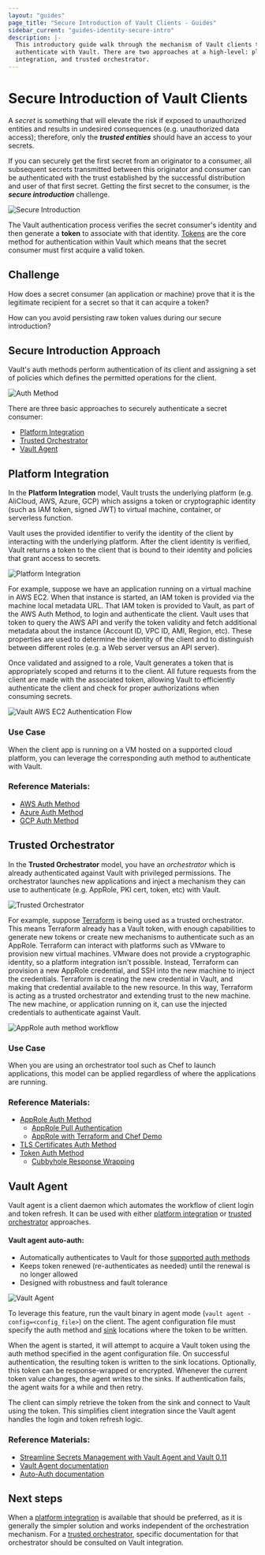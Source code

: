 ```yaml
---
layout: "guides"
page_title: "Secure Introduction of Vault Clients - Guides"
sidebar_current: "guides-identity-secure-intro"
description: |-
  This introductory guide walk through the mechanism of Vault clients to
  authenticate with Vault. There are two approaches at a high-level: platform
  integration, and trusted orchestrator.
---
```


# Secure Introduction of Vault Clients

A _secret_ is something that will elevate the risk if exposed to unauthorized
entities and results in undesired consequences (e.g. unauthorized data access);
therefore, only the ***trusted entities*** should have an access to your
secrets.

If you can securely get the first secret from an originator to a consumer, all
subsequent secrets transmitted between this originator and consumer can be
authenticated with the trust established by the successful distribution and user
of that first secret. Getting the first secret to the consumer, is the ***secure
introduction*** challenge.

![Secure Introduction](/img/vault-secure-intro-1.png)

The Vault authentication process verifies the secret consumer's identity and
then generate a **token** to associate with that identity.
[Tokens](/docs/concepts/tokens.html) are the core method for authentication
within Vault which means that the secret consumer must first acquire a valid
token.


## Challenge

How does a secret consumer (an application or machine) prove that it is the
legitimate recipient for a secret so that it can acquire a token?

How can you avoid persisting raw token values during our secure
introduction?  

## Secure Introduction Approach

Vault's auth methods perform authentication of its client and assigning a set of
policies which defines the permitted operations for the client.

![Auth Method](/img/vault-auth-method.png)

There are three basic approaches to securely authenticate a secret consumer:

- [Platform Integration](#platform-integration)
- [Trusted Orchestrator](#trusted-orchestrator)
- [Vault Agent](#vault-agent)


## Platform Integration

In the **Platform Integration** model, Vault trusts the underlying platform
(e.g. AliCloud, AWS, Azure, GCP) which assigns a token or cryptographic identity
(such as IAM token, signed JWT) to virtual machine, container, or serverless
function.

Vault uses the provided identifier to verify the identity of the client by
interacting with the underlying platform. After the client identity is verified,
Vault returns a token to the client that is bound to their identity and policies
that grant access to secrets.

![Platform Integration](/img/vault-secure-intro-2.png)

For example, suppose we have an application running on a virtual machine in AWS
EC2. When that instance is started, an IAM token is provided via the machine
local metadata URL. That IAM token is provided to Vault, as part of the AWS Auth
Method, to login and authenticate the client. Vault uses that token to query the
AWS API and verify the token validity and fetch additional metadata about the
instance (Account ID, VPC ID, AMI, Region, etc). These properties are used to
determine the identity of the client and to distinguish between different roles
(e.g. a Web server versus an API server).

Once validated and assigned to a role, Vault generates a token that is
appropriately scoped and returns it to the client. All future requests from the
client are made with the associated token, allowing Vault to efficiently
authenticate the client and check for proper authorizations when consuming
secrets.

![Vault AWS EC2 Authentication Flow](/img/vault-aws-ec2-auth-flow.png)


### Use Case

When the client app is running on a VM hosted on a supported cloud platform, you
can leverage the corresponding auth method to authenticate with Vault.

### Reference Materials:

- [AWS Auth Method](/docs/auth/aws.html)
- [Azure Auth Method](/docs/auth/azure.html)
- [GCP Auth Method](/docs/auth/gcp.html)


## Trusted Orchestrator

In the **Trusted Orchestrator** model, you have an _orchestrator_ which is
already authenticated against Vault with privileged permissions. The
orchestrator launches new applications and inject a mechanism they can use to
authenticate (e.g. AppRole, PKI cert, token, etc) with Vault.

![Trusted Orchestrator](/img/vault-secure-intro-3.png)

For example, suppose [Terraform](https://www.terraform.io/) is being used as a
trusted orchestrator. This means Terraform already has a Vault token, with
enough capabilities to generate new tokens or create new mechanisms to
authenticate such as an AppRole. Terraform can interact with platforms such as
VMware to provision new virtual machines. VMware does not provide a
cryptographic identity, so a platform integration isn't possible. Instead,
Terraform can provision a new AppRole credential, and SSH into the new machine
to inject the credentials. Terraform is creating the new credential in Vault,
and making that credential available to the new resource. In this way, Terraform
is acting as a trusted orchestrator and extending trust to the new machine. The
new machine, or application running on it, can use the injected credentials to
authenticate against Vault.

![AppRole auth method workflow](/img/vault-secure-intro-4.png)


### Use Case

When you are using an orchestrator tool such as Chef to launch applications,
this model can be applied regardless of where the applications are running.

### Reference Materials:

- [AppRole Auth Method](/docs/auth/approle.html)
  - [AppRole Pull Authentication](/guides/identity/authentication.html)
  - [AppRole with Terraform and Chef Demo](/guides/identity/approle-trusted-entities.html)
- [TLS Certificates Auth Method](/docs/auth/cert.html)
- [Token Auth Method](/docs/auth/token.html)
  - [Cubbyhole Response Wrapping](/guides/secret-mgmt/cubbyhole.html)


## Vault Agent

Vault agent is a client daemon which automates the workflow of client login and
token refresh. It can be used with either [platform
integration](#platform-integration) or [trusted
orchestrator](#trusted-orchestrator) approaches.

#### Vault agent auto-auth:

- Automatically authenticates to Vault for those [supported auth
methods](/docs/agent/autoauth/methods/index.html)
- Keeps token renewed (re-authenticates as needed) until the renewal is no
longer allowed
- Designed with robustness and fault tolerance

![Vault Agent](/img/vault-secure-intro-5.png)

To leverage this feature, run the vault binary in agent mode (`vault agent
-config=<config_file>`) on the client. The agent configuration file must specify
the auth method and [sink](/docs/agent/autoauth/sinks/index.html) locations
where the token to be written.

When the agent is started, it will attempt to acquire a Vault token using the
auth method specified in the agent configuration file.  On successful
authentication, the resulting token is written to the sink locations.
Optionally, this token can be response-wrapped or encrypted. Whenever the
current token value changes, the agent writes to the sinks. If authentication
fails, the agent waits for a while and then retry.

The client can simply retrieve the token from the sink and connect to Vault
using the token. This simplifies client integration since the Vault agent
handles the login and token refresh logic.

### Reference Materials:

- [Streamline Secrets Management with Vault Agent and Vault 0.11](https://youtu.be/zDnIqSB4tyA)
- [Vault Agent documentation](/docs/agent/index.html)
- [Auto-Auth documentation](/docs/agent/autoauth/index.html)


## Next steps

When a [platform integration](#platform-integration) is available that should be
preferred, as it is generally the simpler solution and works independent of the
orchestration mechanism. For a [trusted orchestrator](#trusted-orchestrator),
specific documentation for that orchestrator should be consulted on Vault
integration.
